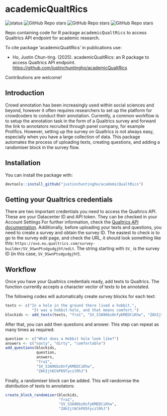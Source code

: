 # academicQualtRics

![status](https://img.shields.io/badge/status-pre_release-yellow)
![GitHub Repo stars](https://img.shields.io/github/stars/justinchuntingho/academicqualtrics)
![GitHub Repo stars](https://img.shields.io/github/forks/justinchuntingho/academicqualtrics)
![GitHub Repo stars](https://img.shields.io/github/watchers/justinchuntingho/academicqualtrics)


Repo containing code for R package <tt>academicQualtRics</tt> to access Qualtrics API endpoint for academic research.

To cite package ‘academicQualtRics’ in publications use:
  - Ho, Justin Chun-ting. (2025). academicQualtRics: an R package to access Qualtrics API endpoint. https://github.com/justinchuntingho/academicQualtRics

Contributions are welcome!

## Introduction
Crowd annotation has been increasingly used within social sciences and beyond, however it often requires researchers to set up the platform for crowdcoders to conduct their annotation. Currently, a common workflow is to setup the annotation task in the form of a Qualtrics survey and forward the link to annotators recruited through panel company, for example Prolifics. However, setting up the survey on Qualtrics is not always easy, especially when you have a large collection of data. This package automates the process of uploading texts, creating questions, and adding a randomiser block in the survey flow.

## Installation

You can install the package with:
``` r
devtools::install_github("justinchuntingho/academicQualtRics")
```
## Getting your Qualtrics credentials
There are two important credentials you need to access the Qualtrics API. These are your Datacenter ID and API token. They can be checked in your Account Settings
For further information, check the [Qualtrics API documentation](https://api.qualtrics.com/). Additionally, before uploading your texts and questions, you need to create a survey and obtain the survey ID. The easiest to check is to go to the survey edit page, and check the URL, it should look something like this: `https://uva.eu.qualtrics.com/survey-builder/SV_9SwnPtsdgsdgjhY/edit`. The string starting with `SV_` is the survey ID (in this case, `SV_9SwnPtsdgsdgjhY`).

## Workflow
Once you have your Qualtrics credentials ready, add texts to Qualtrics. The function currently accepts a character vector of texts to be annotated.

The following codes will automatically create survey blocks for each text:
``` r
texts <- c("In a hole in the ground there lived a hobbit.",
            "It was a hobbit-hole, and that means comfort.")
blockids <- add_texts(texts, "fra1", "SV_S3A96bzOnfyKMEDCiKhw", "ZAhIjt6CkPO5FyczlRhJ")
```

After that, you can add then questions and answer. This step can repeat as many times as required:
``` r
question <- c("What does a Hobbit hole look like?")
answers <- c("nasty", "dirty", "comfortable")
add_questions(blockids,
              question,
              answers,
              "fra1",
              "SV_S3A96bzOnfyKMEDCiKhw",
              "ZAhIjt6CkPO5FyczlRhJ")
```

Finally, a randomiser block can be added. This will randomise the distribution of texts to annotators:
``` r
create_block_randomizer(blockids,
                        "fra1",
                        "SV_S3A96bzOnfyKMEDCiKhw",
                        "ZAhIjt6CkPO5FyczlRhJ")
```

